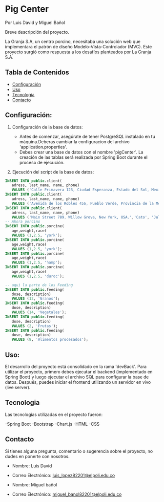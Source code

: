 # Pig Center
Por 
Luis David y
Miguel Bañol

Breve descripción del proyecto.


La Granja S.A, un centro porcino, necesitaba una solución web que implementara el patrón de diseño Modelo-Vista-Controlador (MVC). Este proyecto surgió como respuesta a los desafíos planteados por La Granja S.A.

## Tabla de Contenidos

- [Configuración](#configuración)
- [Uso](#uso)
- [Tecnologia](#Tecnologia)
- [Contacto](#contacto)

## Configuración:

1. Configuración de la base de datos:
   - Antes de comenzar, asegúrate de tener PostgreSQL instalado en tu máquina.Deberas cambiar la configuracion del archivo 'application.properties'.
   - Debes crear una base de datos con el nombre 'pigCenter'. La creación de las tablas será realizada por Spring Boot durante el proceso de ejecución.

2. Ejecución del script de la base de datos:

 ```sql
INSERT INTO public.client(
	adress, last_name, name, phone)
	VALUES ('Calle Primavera 123, Ciudad Esperanza, Estado del Sol, Mexico.','Lopez', 'David','3504792685');
INSERT INTO public.client(
	adress, last_name, name, phone)
	VALUES ('Avenida de los Robles 456, Pueblo Verde, Provincia de la Montana, Espana.','Aurelius', 'Marcus','3504788182');
INSERT INTO public.client(
 	adress, last_name, name, phone)
	VALUES ('Main Street 789, Willow Grove, New York, USA.','Cato', 'Julius','3504792777');
-- Ahora porcino
INSERT INTO public.porcine(
	age,weight,race)
	VALUES (1,2.5, 'york');
INSERT INTO public.porcine(
	age,weight,race)
	VALUES (1,2.5, 'york');
INSERT INTO public.porcine(
	age,weight,race)
	VALUES (1,2.5, 'hamp');
INSERT INTO public.porcine(
	age,weight,race)
	VALUES (1,2.5, 'duroc');

-- aqui la parte de los Feeding
INSERT INTO public.feeding(
	dose, description)
	VALUES (12, 'Granos');
INSERT INTO public.feeding(
	dose, description)
	VALUES (14, 'Vegetales');
INSERT INTO public.feeding(
	dose, description)
	VALUES (2, 'Frutas');
INSERT INTO public.feeding(
	dose, description)
	VALUES (8, 'Alimentos procesados');
```
## Uso:
El desarrollo del proyecto está consolidado en la rama 'devBack'. Para utilizar el proyecto, primero debes ejecutar el backend (implementado en Spring Boot) y luego ejecutar el archivo SQL para configurar la base de datos. Después, puedes iniciar el frontend utilizando un servidor en vivo (live server).

## Tecnologia
Las tecnologías utilizadas en el proyecto fueron:

-Spring Boot
-Bootstrap
-Chart.js
-HTML
-CSS
## Contacto

Si tienes alguna pregunta, comentario o sugerencia sobre el proyecto, no dudes en ponerte con nosotros.

- Nombre: Luis David
- Correo Electrónico: luis_lopez82201@elpoli.edu.co

  
- Nombre: Miguel bañol
- Correo Electrónico: miguel_banol82201@elpoli.edu.co


